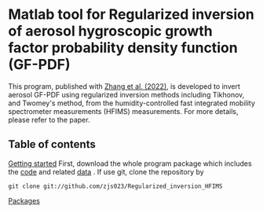 # Matlab tool for Regularized inversion of aerosol hygroscopic growth factor probability density function (GF-PDF)

This program, published with [Zhang et al. (2022)](https://amt.copernicus.org/preprints/amt-2021-334/), is developed to invert aerosol GF-PDF using regularized inversion methods including Tikhonov, and Twomey's method, from the humidity-controlled fast integrated mobility spectrometer measurements (HFIMS) measurements. For more details, please refer to the paper.

## Table of contents
[Getting started](#getting-started)
First, download the whole program package which includes the [code]()  and related [data]() . If use git, clone the repository by
```shell
git clone git://github.com/zjs023/Regularized_inversion_HFIMS
```
[Packages](#Packages)
